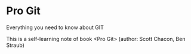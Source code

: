 # Pro Git
Everything you need to know about GIT

This is a self-learning note of book \<Pro Git> (author: Scott Chacon, Ben Straub)
